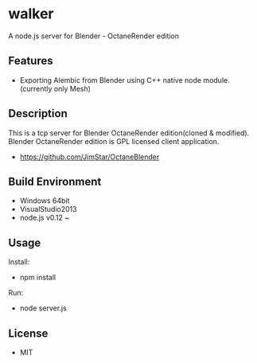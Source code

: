 # walker
A node.js server for  Blender - OctaneRender edition

## Features
 * Exporting Alembic from Blender using C++ native node module. (currently only Mesh)

## Description

This is a tcp server for Blender OctaneRender edition(cloned & modified).
Blender OctaneRender edition is GPL licensed client application.
 * https://github.com/JimStar/OctaneBlender
 
## Build Environment
 * Windows 64bit
 * VisualStudio2013
 * node.js v0.12 ~
 
## Usage

Install:
 * npm install
 
Run:
 * node server.js

## License
 * MIT

